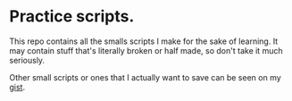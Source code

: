 # Practice scripts.
This repo contains all the smalls scripts I make for the sake of learning. It may contain stuff that's literally broken or half made, so don't take it much seriously.

Other small scripts or ones that I actually want to save can be seen on my [gist](https://gist.github.com/Nsttt).